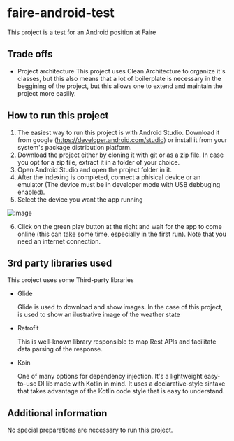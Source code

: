 # faire-android-test
This project is a test for an Android position at Faire

## Trade offs
* Project architecture
    This project uses Clean Architecture to organize it's classes, but this also means that a lot of boilerplate is necessary 
    in the beggining of the project, but this allows one to extend and maintain the project more easilly.
## How to run this project
1. The easiest way to run this project is with Android Studio. Download it from google (https://developer.android.com/studio) 
or install it from your system's package distribution platform.
2. Download the project either by cloning it with git or as a zip file. In case you opt for a zip file, extract it in a folder of your choice.
3. Open Android Studio and open the project folder in it.
4. After the indexing is completed, connect a phisical device or an emulator (The device must be in developer mode with USB debbuging enabled).
5. Select the device you want the app running

![image](https://user-images.githubusercontent.com/11294748/187683435-c91217f3-ad19-4b6c-b582-76ccba2a0e13.png)

6. Click on the green play button at the right and wait for the app to come online (this can take some time, especially in the first run). 
Note that you need an internet connection.
## 3rd party libraries used
This project uses some Third-party libraries
* Glide

    Glide is used to download and show images. In the case of this project, is used to show an ilustrative image of the weather state
* Retrofit

    This is well-known library responsible to map Rest APIs and facilitate data parsing of the response.
* Koin

    One of many options for dependency injection. It's a lightweight easy-to-use DI lib made with Kotlin in mind. 
    It uses a declarative-style sintaxe that takes advantage of the Kotlin code style that is easy to understand.
## Additional information
No special preparations are necessary to run this project.
